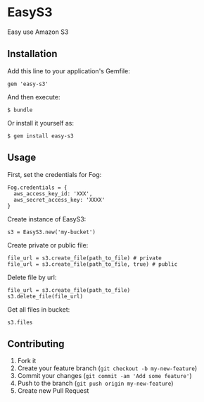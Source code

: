 # EasyS3

Easy use Amazon S3

## Installation

Add this line to your application's Gemfile:

    gem 'easy-s3'

And then execute:

    $ bundle

Or install it yourself as:

    $ gem install easy-s3

## Usage

First, set the credentials for Fog:

    Fog.credentials = {
      aws_access_key_id: 'XXX',
      aws_secret_access_key: 'XXXX'
    }

Create instance of EasyS3:

    s3 = EasyS3.new('my-bucket')
    
Create private or public file:

    file_url = s3.create_file(path_to_file) # private
    file_url = s3.create_file(path_to_file, true) # public
    
Delete file by url:

    file_url = s3.create_file(path_to_file)
    s3.delete_file(file_url)
    
Get all files in bucket:

    s3.files

## Contributing

1. Fork it
2. Create your feature branch (`git checkout -b my-new-feature`)
3. Commit your changes (`git commit -am 'Add some feature'`)
4. Push to the branch (`git push origin my-new-feature`)
5. Create new Pull Request
